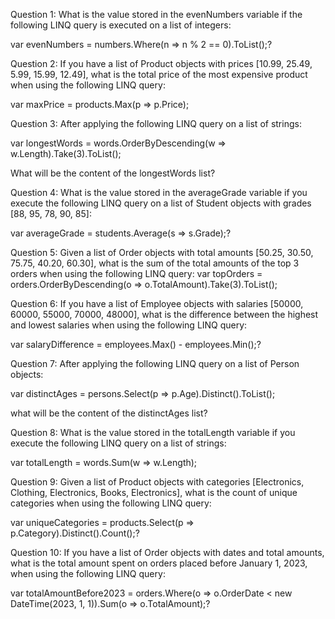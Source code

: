 Question 1:
What is the value stored in the evenNumbers variable if the following LINQ query is executed on a list of integers:

var evenNumbers = numbers.Where(n => n % 2 == 0).ToList();?

Question 2:
If you have a list of Product objects with prices [10.99, 25.49, 5.99, 15.99, 12.49], what is the total price of the most expensive product when using the following LINQ query:

var maxPrice = products.Max(p => p.Price);

Question 3:
After applying the following LINQ query on a list of strings:

var longestWords = words.OrderByDescending(w => w.Length).Take(3).ToList();

What will be the content of the longestWords list?

Question 4:
What is the value stored in the averageGrade variable if you execute the following LINQ query on a list of Student objects with grades [88, 95, 78, 90, 85]:

var averageGrade = students.Average(s => s.Grade);?

Question 5:
Given a list of Order objects with total amounts [50.25, 30.50, 75.75, 40.20, 60.30], what is the sum of the total amounts of the top 3 orders when using the following LINQ query:
var topOrders = orders.OrderByDescending(o => o.TotalAmount).Take(3).ToList();

Question 6:
If you have a list of Employee objects with salaries [50000, 60000, 55000, 70000, 48000], what is the difference between the highest and lowest salaries when using the following LINQ query:

var salaryDifference = employees.Max() - employees.Min();?

Question 7:
After applying the following LINQ query on a list of Person objects:

var distinctAges = persons.Select(p => p.Age).Distinct().ToList();

what will be the content of the distinctAges list?

Question 8:
What is the value stored in the totalLength variable if you execute the following LINQ query on a list of strings:

var totalLength = words.Sum(w => w.Length);

Question 9:
Given a list of Product objects with categories [Electronics, Clothing, Electronics, Books, Electronics], what is the count of unique categories when using the following LINQ query:

var uniqueCategories = products.Select(p => p.Category).Distinct().Count();?

Question 10:
If you have a list of Order objects with dates and total amounts, what is the total amount spent on orders placed before January 1, 2023, when using the following LINQ query:

var totalAmountBefore2023 = orders.Where(o => o.OrderDate < new DateTime(2023, 1, 1)).Sum(o => o.TotalAmount);?
